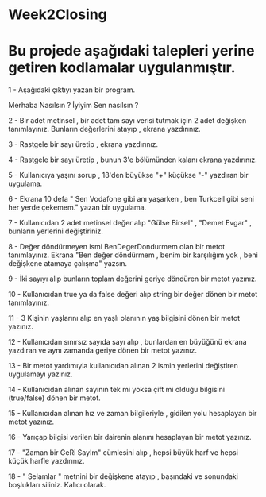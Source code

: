 # Week2Closing
# Bu projede aşağıdaki talepleri yerine getiren kodlamalar uygulanmıştır.

1 - Aşağıdaki çıktıyı yazan bir program.

Merhaba
Nasılsın ?
İyiyim
Sen nasılsın ?

2 - Bir adet metinsel , bir adet tam sayı verisi tutmak için 2 adet değişken tanımlayınız. Bunların değerlerini atayıp , ekrana yazdırınız.

3 - Rastgele bir sayı üretip , ekrana yazdırınız.

4 - Rastgele bir sayı üretip , bunun 3'e bölümünden kalanı ekrana yazdırınız.

5 - Kullanıcıya yaşını sorup , 18'den büyükse "+" küçükse "-" yazdıran bir uygulama.

6 - Ekrana 10 defa " Sen Vodafone gibi anı yaşarken , ben Turkcell gibi seni her yerde çekemem." yazan bir uygulama.

7 - Kullanıcıdan 2 adet metinsel değer alıp "Gülse Birsel" , "Demet Evgar" , bunların yerlerini değiştiriniz.

8 - Değer döndürmeyen ismi BenDegerDondurmem olan bir metot tanımlayınız. Ekrana "Ben değer döndürmem , benim bir karşılığım yok , beni değişkene atamaya çalışma" yazsın.

9 - İki sayıyı alıp bunların toplam değerini geriye döndüren bir metot yazınız.

10 - Kullanıcıdan true ya da false değeri alıp string bir değer dönen bir metot tanımlayınız.

11 - 3 Kişinin yaşlarını alıp en yaşlı olanının yaş bilgisini dönen bir metot yazınız.

12 - Kullanıcıdan sınırsız sayıda sayı alıp , bunlardan en büyüğünü ekrana yazdıran ve aynı zamanda geriye dönen bir metot yazınız.

13 - Bir metot yardımıyla kullanıcıdan alınan 2 ismin yerlerini değiştiren uygulamayı yazınız.

14 - Kullanıcıdan alınan sayının tek mi yoksa çift mi olduğu bilgisini (true/false) dönen bir metot.

15 - Kullanıcıdan alınan hız ve zaman bilgileriyle , gidilen yolu hesaplayan bir metot yazınız.

16 - Yarıçap bilgisi verilen bir dairenin alanını hesaplayan bir metot yazınız.

17 - "Zaman bir GeRi SayIm" cümlesini alıp , hepsi büyük harf ve hepsi küçük harfle yazdırınız.

18 - "    Selamlar   " metnini bir değişkene atayıp , başındaki ve sonundaki boşlukları siliniz. Kalıcı olarak.

